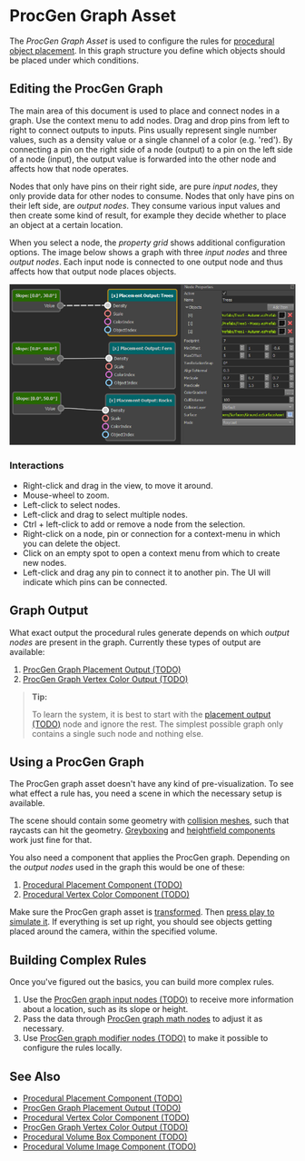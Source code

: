 # ProcGen Graph Asset

The *ProcGen Graph Asset* is used to configure the rules for [procedural object placement](procedural-object-placement.md). In this graph structure you define which objects should be placed under which conditions.

## Editing the ProcGen Graph

The main area of this document is used to place and connect nodes in a graph. Use the context menu to add nodes. Drag and drop pins from left to right to connect outputs to inputs. Pins usually represent single number values, such as a density value or a single channel of a color (e.g. 'red'). By connecting a pin on the right side of a node (output) to a pin on the left side of a node (input), the output value is forwarded into the other node and affects how that node operates.

Nodes that only have pins on their right side, are pure *input nodes*, they only provide data for other nodes to consume. Nodes that only have pins on their left side, are *output nodes*. They consume various input values and then create some kind of result, for example they decide whether to place an object at a certain location.

When you select a node, the *property grid* shows additional configuration options. The image below shows a graph with three *input nodes* and three *output nodes*. Each input node is connected to one output node and thus affects how that output node places objects.

![ProcGen Graph Asset](media/procgen-graph-asset.png)

### Interactions

* Right-click and drag in the view, to move it around.
* Mouse-wheel to zoom.
* Left-click to select nodes.
* Left-click and drag to select multiple nodes.
* Ctrl + left-click to add or remove a node from the selection.
* Right-click on a node, pin or connection for a context-menu in which you can delete the object.
* Click on an empty spot to open a context menu from which to create new nodes.
* Left-click and drag any pin to connect it to another pin. The UI will indicate which pins can be connected.

## Graph Output

What exact output the procedural rules generate depends on which *output nodes* are present in the graph. Currently these types of output are available:

1. [ProcGen Graph Placement Output (TODO)](procgen-graph-output-placement.md)
1. [ProcGen Graph Vertex Color Output (TODO)](procgen-graph-output-vertexcolor.md)

> **Tip:**
>
> To learn the system, it is best to start with the [placement output (TODO)](procgen-graph-output-placement.md) node and ignore the rest. The simplest possible graph only contains a single such node and nothing else.

## Using a ProcGen Graph

The ProcGen graph asset doesn't have any kind of pre-visualization. To see what effect a rule has, you need a scene in which the necessary setup is available.

The scene should contain some geometry with [collision meshes](../../physics/collision-shapes/collision-meshes.md), such that raycasts can hit the geometry. [Greyboxing](../../scenes/greyboxing.md) and [heightfield components](../heightfield-component.md) work just fine for that.

You also need a component that applies the ProcGen graph. Depending on the *output nodes* used in the graph this would be one of these:

1. [Procedural Placement Component (TODO)](procgen-placement-component.md)
1. [Procedural Vertex Color Component (TODO)](procgen-vertex-color-component.md)

Make sure the ProcGen graph asset is [transformed](../../assets/assets-overview.md). Then [press play to simulate it](../../editor/run-scene.md). If everything is set up right, you should see objects getting placed around the camera, within the specified volume.

## Building Complex Rules

Once you've figured out the basics, you can build more complex rules.

1. Use the [ProcGen graph input nodes (TODO)](procgen-graph-inputs.md) to receive more information about a location, such as its slope or height.
1. Pass the data through [ProcGen graph math nodes](procgen-graph-math.md) to adjust it as necessary.
1. Use [ProcGen graph modifier nodes (TODO)](procgen-graph-modifies.md) to make it possible to configure the rules locally.

## See Also

* [Procedural Placement Component (TODO)](procgen-placement-component.md)
* [ProcGen Graph Placement Output (TODO)](procgen-graph-output-placement.md)
* [Procedural Vertex Color Component (TODO)](procgen-vertex-color-component.md)
* [ProcGen Graph Vertex Color Output (TODO)](procgen-graph-output-vertexcolor.md)
* [Procedural Volume Box Component (TODO)](procgen-volume-box-component.md)
* [Procedural Volume Image Component (TODO)](procgen-volume-image-component.md)
